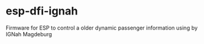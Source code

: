 # esp-dfi-ignah
Firmware for ESP to control a older dynamic passenger information using by IGNah Magdeburg
